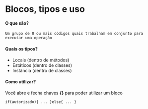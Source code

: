 <h1>Blocos, tipos e uso</h1>

<h4>O que são?</h4>

`Um grupo de 0 ou mais códigos quais trabalham em conjunto para executar uma operação`

<h4>Quais os tipos?</h4>

- Locais (dentro de métodos)
- Estáticos (dentro de classes)
- Instância (dentro de classes)

<h4>Como utilizar?</h4>

Você abre e fecha chaves <b>{}</b> para poder utilizar um bloco 

`if(autorizado){
 ...
}else{
 ...
}`


